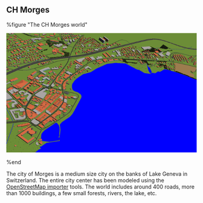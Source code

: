## CH Morges

%figure "The CH Morges world"

![The CH Morges world](png/morges.png)

%end

The city of Morges is a medium size city on the banks of Lake Geneva in
Switzerland. The entire city center has been modeled using the [OpenStreetMap
importer](openstreetmap-importer.md#openstreetmap-importer) tools. The world
includes around 400 roads, more than 1000 buildings, a few small forests,
rivers, the lake, etc.

